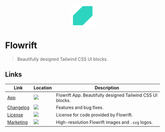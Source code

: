 &nbsp;

<p align="center">
  <img src=".github/img/logo.svg" alt="Logo" width="75" height="75">
</p>

# Flowrift

> Beautifully designed Tailwind CSS UI blocks.

## Links
| Link | Location | Description |
| - | - | - |
| [App](https://flowrift.com?utm_source=flowrift-github&utm_medium=organic) | <img src="https://img.shields.io/static/v1?label=&message=External&color=323237"> | Flowrift App. Beautifully designed Tailwind CSS UI blocks. |
| [Changelog](/CHANGELOG.md) | <img src="https://img.shields.io/static/v1?label=&message=Repo&color=323237"> | Features and bug fixes. |
| [License](/LICENSE) | <img src="https://img.shields.io/static/v1?label=&message=Repo&color=323237"> | License for code provided by Flowrift. |
| [Marketing](/marketing) | <img src="https://img.shields.io/static/v1?label=&message=Repo&color=323237"> | High-resolution Flowrift images and `.svg` logos. |
